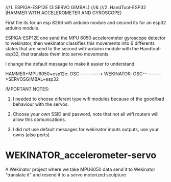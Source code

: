 ///1. ESPIGA-ESP12E (3 SERVO GIMBAL)
///&
///2. HandTool-ESP32 (HAMMER WITH ACCELEROMETER AND GYROSCOPE)

First file its for an esp 8266 wifi arduino module and second its for an esp32 arduino module.

ESPIGA-ESP12E one send the MPU 6050 accelerometer gyroscope detector to wekinator, then wekinator classifies this movements into 6 differents states that are send to the second wifi-arduino module with the Handtool-esp32, that translate them into servo movements.

I change the default message to make it easier to understand.



HAMMER+MPU6050+esp12e: OSC --------> WEKINATOR: OSC--------->SERVOSGIMBAL+esp32

IMPORTANT NOTES:

1. I needed to choose diferent type wifi modules because of the good/bad behaviour with the servos.

2. Choose your own SSID and pasword, note that not all wifi routers will allow this comunications.

3. I did not use default messages for wekinator inputs outputs, use your owns (also ports)


# WEKINATOR_accelerometer-servo
A Wekinator project where we take MPU6050 data send it to Wekinator "translate it" and resend it to a servo motorized sculpture


